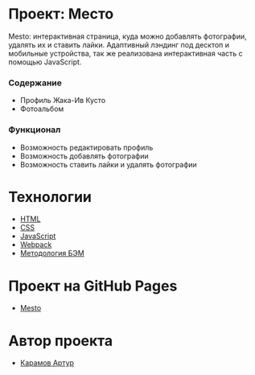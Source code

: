 # Проект: Место
Mesto: интерактивная страница, куда можно добавлять фотографии, удалять их и ставить лайки.
Адаптивный лэндинг под десктоп и мобильные устройства, так же реализована интерактивная часть с помощью JavaScript.

### Содержание
* Профиль Жака-Ив Кусто
* Фотоальбом

### Функционал
* Возможность редактировать профиль
* Возможность добавлять фотографии
* Возможность ставить лайки и удалять фотографии

# Технологии
- [HTML](https://ru.wikipedia.org/wiki/HTML)
- [CSS](https://ru.wikipedia.org/wiki/CSS)
- [JavaScript](https://developer.mozilla.org/ru/docs/Web/JavaScript)
- [Webpack](https://webpack.js.org/)
- [Методология БЭМ](https://ru.bem.info/methodology/)

# Проект на GitHub Pages
- [Mesto](https://arturkaramov.github.io/mesto-project/)

# Автор проекта
- [Карамов Артур](https://github.com/ArturKaramov)
